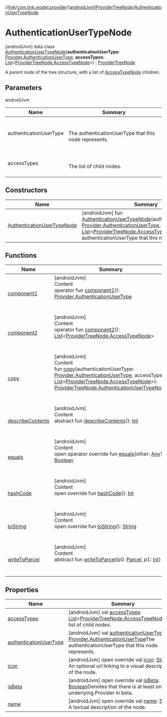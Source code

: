 //[link](../../../index.md)/[com.tink.model.provider](../../index.md)/[[androidJvm]ProviderTreeNode](../index.md)/[AuthenticationUserTypeNode](index.md)



# AuthenticationUserTypeNode  
 [androidJvm] data class [AuthenticationUserTypeNode](index.md)(**authenticationUserType**: [Provider.AuthenticationUserType](../../[android-jvm]-provider/-authentication-user-type/index.md), **accessTypes**: [List](https://kotlinlang.org/api/latest/jvm/stdlib/kotlin.collections/-list/index.html)<[ProviderTreeNode.AccessTypeNode](../-access-type-node/index.md)>) : [ProviderTreeNode](../index.md)

A parent node of the tree structure, with a list of [AccessTypeNode](../-access-type-node/index.md) children.

   


## Parameters  
  
androidJvm  
  
|  Name|  Summary| 
|---|---|
| <a name="com.tink.model.provider/ProviderTreeNode.AuthenticationUserTypeNode///PointingToDeclaration/"></a>authenticationUserType| <a name="com.tink.model.provider/ProviderTreeNode.AuthenticationUserTypeNode///PointingToDeclaration/"></a><br><br>The authenticationUserType that this node represents.<br><br>
| <a name="com.tink.model.provider/ProviderTreeNode.AuthenticationUserTypeNode///PointingToDeclaration/"></a>accessTypes| <a name="com.tink.model.provider/ProviderTreeNode.AuthenticationUserTypeNode///PointingToDeclaration/"></a><br><br>The list of child nodes.<br><br>
  


## Constructors  
  
|  Name|  Summary| 
|---|---|
| <a name="com.tink.model.provider/ProviderTreeNode.AuthenticationUserTypeNode/AuthenticationUserTypeNode/#com.tink.model.provider.Provider.AuthenticationUserType#kotlin.collections.List[com.tink.model.provider.ProviderTreeNode.AccessTypeNode]/PointingToDeclaration/"></a>[AuthenticationUserTypeNode](-authentication-user-type-node.md)| <a name="com.tink.model.provider/ProviderTreeNode.AuthenticationUserTypeNode/AuthenticationUserTypeNode/#com.tink.model.provider.Provider.AuthenticationUserType#kotlin.collections.List[com.tink.model.provider.ProviderTreeNode.AccessTypeNode]/PointingToDeclaration/"></a> [androidJvm] fun [AuthenticationUserTypeNode](-authentication-user-type-node.md)(authenticationUserType: [Provider.AuthenticationUserType](../../[android-jvm]-provider/-authentication-user-type/index.md), accessTypes: [List](https://kotlinlang.org/api/latest/jvm/stdlib/kotlin.collections/-list/index.html)<[ProviderTreeNode.AccessTypeNode](../-access-type-node/index.md)>)The authenticationUserType that this node represents.   <br>


## Functions  
  
|  Name|  Summary| 
|---|---|
| <a name="com.tink.model.provider/ProviderTreeNode.AuthenticationUserTypeNode/component1/#/PointingToDeclaration/"></a>[component1](component1.md)| <a name="com.tink.model.provider/ProviderTreeNode.AuthenticationUserTypeNode/component1/#/PointingToDeclaration/"></a>[androidJvm]  <br>Content  <br>operator fun [component1](component1.md)(): [Provider.AuthenticationUserType](../../[android-jvm]-provider/-authentication-user-type/index.md)  <br><br><br>
| <a name="com.tink.model.provider/ProviderTreeNode.AuthenticationUserTypeNode/component2/#/PointingToDeclaration/"></a>[component2](component2.md)| <a name="com.tink.model.provider/ProviderTreeNode.AuthenticationUserTypeNode/component2/#/PointingToDeclaration/"></a>[androidJvm]  <br>Content  <br>operator fun [component2](component2.md)(): [List](https://kotlinlang.org/api/latest/jvm/stdlib/kotlin.collections/-list/index.html)<[ProviderTreeNode.AccessTypeNode](../-access-type-node/index.md)>  <br><br><br>
| <a name="com.tink.model.provider/ProviderTreeNode.AuthenticationUserTypeNode/copy/#com.tink.model.provider.Provider.AuthenticationUserType#kotlin.collections.List[com.tink.model.provider.ProviderTreeNode.AccessTypeNode]/PointingToDeclaration/"></a>[copy](copy.md)| <a name="com.tink.model.provider/ProviderTreeNode.AuthenticationUserTypeNode/copy/#com.tink.model.provider.Provider.AuthenticationUserType#kotlin.collections.List[com.tink.model.provider.ProviderTreeNode.AccessTypeNode]/PointingToDeclaration/"></a>[androidJvm]  <br>Content  <br>fun [copy](copy.md)(authenticationUserType: [Provider.AuthenticationUserType](../../[android-jvm]-provider/-authentication-user-type/index.md), accessTypes: [List](https://kotlinlang.org/api/latest/jvm/stdlib/kotlin.collections/-list/index.html)<[ProviderTreeNode.AccessTypeNode](../-access-type-node/index.md)>): [ProviderTreeNode.AuthenticationUserTypeNode](index.md)  <br><br><br>
| <a name="android.os/Parcelable/describeContents/#/PointingToDeclaration/"></a>[describeContents](../../../com.tink.service.provider/[android-jvm]-provider-filter/index.md#%5Bandroid.os%2FParcelable%2FdescribeContents%2F%23%2FPointingToDeclaration%2F%5D%2FFunctions%2F1854938400)| <a name="android.os/Parcelable/describeContents/#/PointingToDeclaration/"></a>[androidJvm]  <br>Content  <br>abstract fun [describeContents](../../../com.tink.service.provider/[android-jvm]-provider-filter/index.md#%5Bandroid.os%2FParcelable%2FdescribeContents%2F%23%2FPointingToDeclaration%2F%5D%2FFunctions%2F1854938400)(): [Int](https://kotlinlang.org/api/latest/jvm/stdlib/kotlin/-int/index.html)  <br><br><br>
| <a name="kotlin/Any/equals/#kotlin.Any?/PointingToDeclaration/"></a>[equals](../../../com.tink.service.user/[android-jvm]-user-profile-service-impl/index.md#%5Bkotlin%2FAny%2Fequals%2F%23kotlin.Any%3F%2FPointingToDeclaration%2F%5D%2FFunctions%2F1854938400)| <a name="kotlin/Any/equals/#kotlin.Any?/PointingToDeclaration/"></a>[androidJvm]  <br>Content  <br>open operator override fun [equals](../../../com.tink.service.user/[android-jvm]-user-profile-service-impl/index.md#%5Bkotlin%2FAny%2Fequals%2F%23kotlin.Any%3F%2FPointingToDeclaration%2F%5D%2FFunctions%2F1854938400)(other: [Any](https://kotlinlang.org/api/latest/jvm/stdlib/kotlin/-any/index.html)?): [Boolean](https://kotlinlang.org/api/latest/jvm/stdlib/kotlin/-boolean/index.html)  <br><br><br>
| <a name="kotlin/Any/hashCode/#/PointingToDeclaration/"></a>[hashCode](../../../com.tink.service.user/[android-jvm]-user-profile-service-impl/index.md#%5Bkotlin%2FAny%2FhashCode%2F%23%2FPointingToDeclaration%2F%5D%2FFunctions%2F1854938400)| <a name="kotlin/Any/hashCode/#/PointingToDeclaration/"></a>[androidJvm]  <br>Content  <br>open override fun [hashCode](../../../com.tink.service.user/[android-jvm]-user-profile-service-impl/index.md#%5Bkotlin%2FAny%2FhashCode%2F%23%2FPointingToDeclaration%2F%5D%2FFunctions%2F1854938400)(): [Int](https://kotlinlang.org/api/latest/jvm/stdlib/kotlin/-int/index.html)  <br><br><br>
| <a name="kotlin/Any/toString/#/PointingToDeclaration/"></a>[toString](../../../com.tink.service.user/[android-jvm]-user-profile-service-impl/index.md#%5Bkotlin%2FAny%2FtoString%2F%23%2FPointingToDeclaration%2F%5D%2FFunctions%2F1854938400)| <a name="kotlin/Any/toString/#/PointingToDeclaration/"></a>[androidJvm]  <br>Content  <br>open override fun [toString](../../../com.tink.service.user/[android-jvm]-user-profile-service-impl/index.md#%5Bkotlin%2FAny%2FtoString%2F%23%2FPointingToDeclaration%2F%5D%2FFunctions%2F1854938400)(): [String](https://kotlinlang.org/api/latest/jvm/stdlib/kotlin/-string/index.html)  <br><br><br>
| <a name="android.os/Parcelable/writeToParcel/#android.os.Parcel#kotlin.Int/PointingToDeclaration/"></a>[writeToParcel](../../../com.tink.service.provider/[android-jvm]-provider-filter/index.md#%5Bandroid.os%2FParcelable%2FwriteToParcel%2F%23android.os.Parcel%23kotlin.Int%2FPointingToDeclaration%2F%5D%2FFunctions%2F1854938400)| <a name="android.os/Parcelable/writeToParcel/#android.os.Parcel#kotlin.Int/PointingToDeclaration/"></a>[androidJvm]  <br>Content  <br>abstract fun [writeToParcel](../../../com.tink.service.provider/[android-jvm]-provider-filter/index.md#%5Bandroid.os%2FParcelable%2FwriteToParcel%2F%23android.os.Parcel%23kotlin.Int%2FPointingToDeclaration%2F%5D%2FFunctions%2F1854938400)(p0: [Parcel](https://developer.android.com/reference/kotlin/android/os/Parcel.html), p1: [Int](https://kotlinlang.org/api/latest/jvm/stdlib/kotlin/-int/index.html))  <br><br><br>


## Properties  
  
|  Name|  Summary| 
|---|---|
| <a name="com.tink.model.provider/ProviderTreeNode.AuthenticationUserTypeNode/accessTypes/#/PointingToDeclaration/"></a>[accessTypes](access-types.md)| <a name="com.tink.model.provider/ProviderTreeNode.AuthenticationUserTypeNode/accessTypes/#/PointingToDeclaration/"></a> [androidJvm] val [accessTypes](access-types.md): [List](https://kotlinlang.org/api/latest/jvm/stdlib/kotlin.collections/-list/index.html)<[ProviderTreeNode.AccessTypeNode](../-access-type-node/index.md)>The list of child nodes.   <br>
| <a name="com.tink.model.provider/ProviderTreeNode.AuthenticationUserTypeNode/authenticationUserType/#/PointingToDeclaration/"></a>[authenticationUserType](authentication-user-type.md)| <a name="com.tink.model.provider/ProviderTreeNode.AuthenticationUserTypeNode/authenticationUserType/#/PointingToDeclaration/"></a> [androidJvm] val [authenticationUserType](authentication-user-type.md): [Provider.AuthenticationUserType](../../[android-jvm]-provider/-authentication-user-type/index.md)The authenticationUserType that this node represents.   <br>
| <a name="com.tink.model.provider/ProviderTreeNode.AuthenticationUserTypeNode/icon/#/PointingToDeclaration/"></a>[icon](icon.md)| <a name="com.tink.model.provider/ProviderTreeNode.AuthenticationUserTypeNode/icon/#/PointingToDeclaration/"></a> [androidJvm] open override val [icon](icon.md): [String](https://kotlinlang.org/api/latest/jvm/stdlib/kotlin/-string/index.html)?An optional url linking to a visual description of the node.   <br>
| <a name="com.tink.model.provider/ProviderTreeNode.AuthenticationUserTypeNode/isBeta/#/PointingToDeclaration/"></a>[isBeta](is-beta.md)| <a name="com.tink.model.provider/ProviderTreeNode.AuthenticationUserTypeNode/isBeta/#/PointingToDeclaration/"></a> [androidJvm] open override val [isBeta](is-beta.md): [Boolean](https://kotlinlang.org/api/latest/jvm/stdlib/kotlin/-boolean/index.html)Denotes that there is at least one underlying Provider in beta.   <br>
| <a name="com.tink.model.provider/ProviderTreeNode.AuthenticationUserTypeNode/name/#/PointingToDeclaration/"></a>[name](name.md)| <a name="com.tink.model.provider/ProviderTreeNode.AuthenticationUserTypeNode/name/#/PointingToDeclaration/"></a> [androidJvm] open override val [name](name.md): [String](https://kotlinlang.org/api/latest/jvm/stdlib/kotlin/-string/index.html)?A textual description of the node.   <br>

